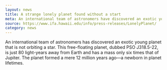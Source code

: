 ```yaml
---
layout: news
title: A strange lonely planet found without a start
meta: An international team of astronomers have discovered an exotic young planet that is not orbiting a star.
source: https://www.ifa.hawaii.edu/info/press-releases/LonelyPlanet/
category: news
---
```

An international team of astronomers has discovered an exotic young planet that is not orbiting a star. This free-floating planet, dubbed PSO J318.5-22, is just 80 light-years away from Earth and has a mass only six times that of Jupiter. The planet formed a mere 12 million years ago—a newborn in planet lifetimes.
